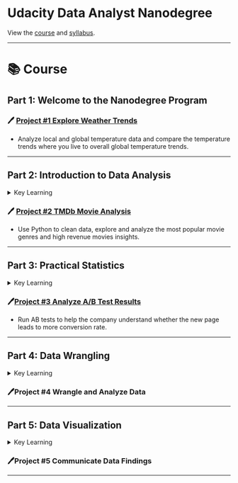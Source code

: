 

#  Udacity Data Analyst Nanodegree 

View the [course](https://www.udacity.com/course/data-analyst-nanodegree--nd002) and [syllabus](https://d20vrrgs8k4bvw.cloudfront.net/documents/en-US/nd002-syllabus_2018-June_v9.pdf).

***

# 📚 Course


## Part 1: Welcome to the Nanodegree Program


### 🖊️ [Project #1 Explore Weather Trends](https://github.com/HockChong/Udacity-Data-Analyst-NanoDegree/tree/main/Project%20%231%20Explore%20Weather%20Trends)
- Analyze local and global temperature data and compare the temperature trends where you live to overall global temperature trends.

***

## Part 2: Introduction to Data Analysis
<details>
<summary>
Key Learning
</summary>
  
_Learn the data analysis process of wrangling, exploring, analyzing, and communicating data. Work with data in
Python, using libraries like NumPy and Pandas._

- Ananconda
- Juoyter Notebooks
- The Data Analysis Process
- Data Analysis Process - Case Study 1
- Data Analysis Process - Case Study 2
- Programming Workflow for Data Analysis
  
</details>

### 🖊️ [Project #2 TMDb Movie Analysis](https://github.com/HockChong/Udacity-Data-Analyst-NanoDegree/tree/main/Project%20%232%20TMDb%20Movie%20Analysis)
- Use Python to clean data, explore and analyze the most popular movie genres and high revenue movies insights.

***

## Part 3: Practical Statistics
<details>
<summary>
Key Learning
</summary>

_Learn how to apply inferential statistics and probability to real-world scenarios, such as analyzing A/B tests
and building supervised learning models._

- Descriptive Statistics - Part I
- Descriptive Statistics - Part II
- Admissions Case Study
- Probability
- Binomial Distribution
- Conditional Probability
- Bayes Rule
- Python Probability Practice
- Normal Distribution Theory
- Sampling Distributions and the Central Limit Theorem
- Confidence Intervals
- Hypothesis Testing
- Case Study: A/B Tests
- Regression
- Multiple Linear Regression
- Logistic Regression
- Analyze A/B Test Results
  
 </details>

### 🖊️[Project #3 Analyze A/B Test Results](https://github.com/HockChong/Udacity-Data-Analyst-NanoDegree/tree/main/Project%20%233%20Analyze%20AB%20Test%20Results)
- Run AB tests to help the company understand whether the new page leads to more conversion rate.

***

## Part 4: Data Wrangling
<details>
<summary>
Key Learning
</summary>
  
_Learn the data wrangling process of gathering, assessing, and cleaning data. Learn to use Python to
wrangle data programmatically and prepare it for analysis._

</details>

### 🖊️Project #4 Wrangle and Analyze Data

***

## Part 5: Data Visualization
<details>
<summary>
Key Learning
</summary>
  
_Learn to apply visualization principles to the data analysis process. Explore data visually at multiple levels to
find insights and create a compelling story._

- Data Visualization in Data Analysis
- Design of Visualizations
- Univariate Exploration of Data
- Bivariate Exploration of Data
- Multivariate Exploration of Data
- Explanatory Visualizations
- Visualization Case Study
- Project - Communicate Data Findings
</details>

### 🖊️Project #5 Communicate Data Findings

***
